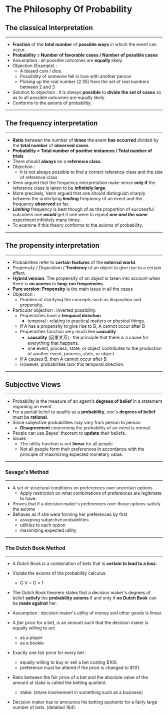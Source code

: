 # The Philosophy Of Probability

## The classical Interpretation

------

-  **Fraction** of the **total number** of **possible ways** in which the event can occur.
- **Probability = Number of favorable cases / Number of possible cases** 
- Assumption : all possible outcomes are **equally** likely.
- Objection (Example) :
  - A biased coin / dice.
  - Possibility of someone fell in love with another person
  - Picking up the real number (2.35) from the set of real numbers between 2 and 3
- Solution to objection : it is always **possible** to **divide the set of cases** so as to all possible outcomes are equally likely.
- Conforms to the axioms of probability.

------

## The frequency interpretation

------

- **Ratio** between the number of **times** the event **has occurred** divided by the **total number** of **observed cases**.
- **Probability = Total number of positive instances / Total number of trials**
- There should **always** be a **reference class**.
- Objection :
  - It is not always possible to find a correct reference class and the size of reference class
- Venn argued that the frequency interpretation make sense **only if** the reference class is taken to be **infinitely large**.
- More precisely, Venn argued that one should distinguish sharply between the underlying ***limiting*** frequency of an event and the frequency ***observed*** so far.
- ***Limiting*** frequency is best though of as the proportion of successful outcomes one ***would*** get if one were to repeat ***one and the same*** experiment infinitely many times.
- To examine if this theory conforms to the axioms of probability.

------

## The propensity interpretation

------

- Probabilities refer to **certain features** of the **external world**.
- Propensity / Disposition / **Tendency** of an object to give rise to a certain effect.
- **Hybrid version**: The propensity of an object is taken into account when there is **no access** to **long-run frequencies**.
- **Pure version**: **Propensity** is the main issue in all the cases
- Objection : 
  - Problem of clarifying the concepts such as disposition and propensity.
- Particular objection : inverted possibility.
  - Propensities have a **temporal direction**
    - temporal : relating to practical matters or physical things.
  - If A has a propensity to give rise to B, A cannot occur after B
  - Propensities function very much like **causality**
    - **causality**  (因果关系) : the principle that there is a cause for everything that happens.
    - one event, process, state, or object contributes to the production of another event, process, state, or object.
  - If A causes B, then A cannot occur after B.
  - However, probabilities lack this temporal direction.

------

## Subjective Views

------

- Probability is the measure of an agent's **degrees of belief** in a statement regarding an event.
- For a partial belief to qualify as a **probability**, one's **degrees of belief** must be **rational**.
- Since subjective probabilities may vary from person to person
  - **Disagreement** concerning the probability of an event is normal.
- People can use Bayes' theorem to **update** their beliefs.
- Issues
  - The utility function is not **linear** for all people. 
  -  Not all people form their preferences in accordance with the principle of maximizing expected monetary value.

------

### Savage's Method

------

- A set of structural conditions on preferences over uncertain options
  - Apply restriction on what combinations of preferences are legitimate to have.
- Proves that if a decision maker's preferences over those options satisfy the axioms
- Behaves as if she were forming her preferences by first
  - assigning subjective probabilities
  - utilities to each option
  - maximizing expected utility

------

### The Dutch Book Method

------

- A Dutch Book is a combination of bets that is **certain to lead to a loss**.
- Violate the axioms of the probability calculus.
  - G V ~ G = 1
- The Dutch Book theorem states that a decision maker's degrees of belief **satisfy** the **probability axioms** if and only if **no Dutch Book** can be **made against** her.

- Assumption : decision maker's utility of money and other goods is linear.
- A *fair price* for a bet, is an amount such that the decision maker is equally willing to act
  -  as a player
  - as a bookie
- Exactly one fair price for every bet :
  - equally willing to buy or sell a bet costing $100.
  - preference must be altered if the price is changed to $101.
- Ratio between the fair price of a bet and the absolute value of the amount at stake is called the betting quotient.
  - stake: (share involvement in something such as a business)
- Decision maker has to announce his betting quotients for a fairly large  number of bets. (detailed 164).